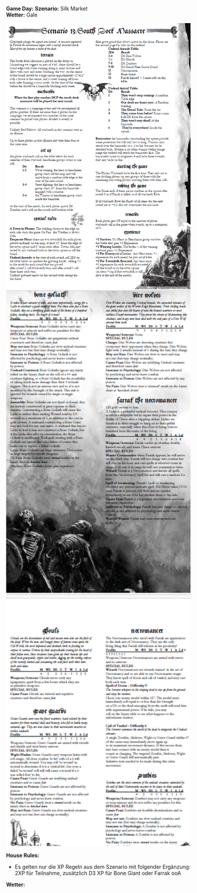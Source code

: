 **Game Day:** 
**Szenario:** Silk Market  
**Wetter:** Gale

<img src="../Pics/SDM1.png" alt="drawing" width="500"/>

<img src="../Pics/SDM2.png" alt="drawing" width="500"/>

**House Rules:**
 - Es gelten nur die XP Regeln aus dem Szenario mit folgender Ergänzung: 2XP für Teilnahme, zusätzlich D3 XP für Bone Giant oder Farrak ooA

**Wetter:**  


